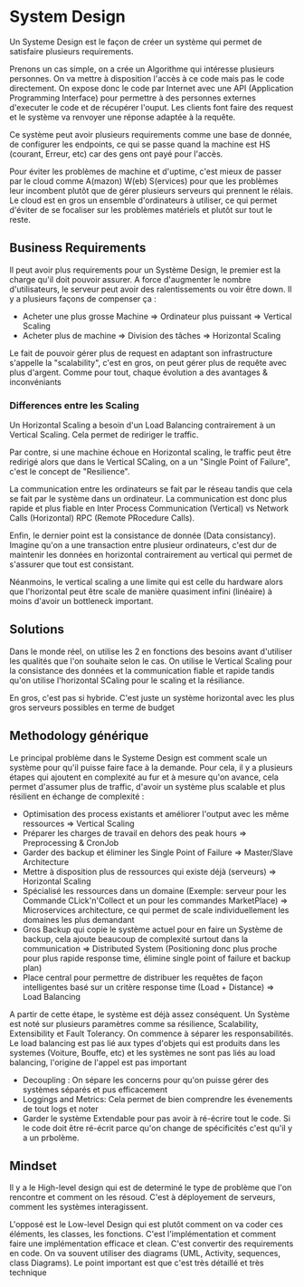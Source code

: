 # System Design
Un Systeme Design est le façon de créer un système qui permet de satisfaire plusieurs requirements.

Prenons un cas simple, on a crée un Algorithme qui intéresse plusieurs personnes. On va mettre à disposition l'accès à ce code mais pas le code directement. On expose donc le code par Internet avec une API (Application Programming Interface) pour permettre à des personnes externes d'executer le code et de récupérer l'ouput. Les clients font faire des request et le système va renvoyer une réponse adaptée à la requête.

Ce système peut avoir plusieurs requirements comme une base de donnée, de configurer les endpoints, ce qui se passe quand la machine est HS (courant, Erreur, etc) car des gens ont payé pour l'accès. 

Pour éviter les problèmes de machine et d'uptime, c'est mieux de passer par le cloud comme A(mazon) W(eb) S(ervices) pour que les problèmes leur incombent plutôt que de gérer plusieurs serveurs qui prennent le rélais. Le cloud est en gros un ensemble d'ordinateurs à utiliser, ce qui permet d'éviter de se focaliser sur les problèmes matériels et plutôt sur tout le reste.

## Business Requirements

Il peut avoir plus requirements pour un Système Design, le premier est la charge qu'il doit pouvoir assurer. A force d'augmenter le nombre d'utilisateurs, le serveur peut avoir des ralentissements ou voir être down. Il y a plusieurs façons de compenser ça :

* Acheter une plus grosse Machine => Ordinateur plus puissant => Vertical Scaling
* Acheter plus de machine => Division des tâches => Horizontal Scaling

Le fait de pouvoir gérer plus de request en adaptant son infrastructure s'appelle la "scalability", c'est en gros, on peut gérer plus de requête avec plus d'argent. Comme pour tout, chaque évolution a des avantages & inconvéniants


### Differences entre les Scaling

Un Horizontal Scaling a besoin d'un Load Balancing contrairement à un Vertical Scaling. Cela permet de rediriger le traffic.

Par contre, si une machine échoue en Horizontal scaling, le traffic peut être redirigé alors que dans le Vertical SCaling, on a un "Single Point of Failure", c'est le concept de "Resilience".

La communication entre les ordinateurs se fait par le réseau tandis que cela se fait par le système dans un ordinateur. La communication est donc plus rapide et plus fiable en Inter Process Communication (Vertical) vs Network Calls (Horizontal) RPC (Remote PRocedure Calls).

Enfin, le dernier point est la consistance de donnée (Data consistancy). Imagine qu'on a une transaction entre plusieur ordinateurs, c'est dur de maintenir les données en horizontal contrairement au vertical qui permet de s'assurer que tout est consistant.

Néanmoins, le vertical scaling a une limite qui est celle du hardware alors que l'horizontal peut être scale de manière quasiment infini (linéaire) à moins d'avoir un bottleneck important.

## Solutions

Dans le monde réel, on utilise les 2 en fonctions des besoins avant d'utiliser les qualités que l'on souhaite selon le cas. On utilise le Vertical Scaling pour la consistance des données et la communication fiable et rapide tandis qu'on utilise l'horizontal SCaling pour le scaling et la résiliance.

En gros, c'est pas si hybride. C'est juste un système horizontal avec les plus gros serveurs possibles en terme de budget

## Methodology générique

Le principal problème dans le Systeme Design est comment scale un système pour qu'il puisse faire face à la demande. Pour cela, il y a plusieurs étapes qui ajoutent en complexité au fur et à mesure qu'on avance, cela permet d'assumer plus de traffic, d'avoir un système plus scalable et plus résilient en échange de complexité :

* Optimisation des process existants et améliorer l'output avec les même ressources => Vertical Scaling
* Préparer les charges de travail en dehors des peak hours => Preprocessing & CronJob
* Garder des backup et éliminer les Single Point of Failure => Master/Slave Architecture
* Mettre à disposition plus de ressources qui existe déjà (serveurs) => Horizontal Scaling
* Spécialisé les ressources dans un domaine (Exemple: serveur pour les Commande CLick'n'Collect et un pour les commandes MarketPlace) => Microservices architecture, ce qui permet de scale individuellement les domaines les plus demandant
* Gros Backup qui copie le système actuel pour en faire un Système de backup, cela ajoute beaucoup de complexité surtout dans la communication => Distributed System (Positioning donc plus proche pour plus rapide response time, élimine single point of failure et backup plan)
* Place central pour permettre de distribuer les requêtes de façon intelligentes basé sur un critère response time (Load + Distance) => Load Balancing


A partir de cette étape, le système est déjà assez conséquent. Un Système est noté sur plusieurs paramètres comme sa résilience, Scalability, Extensibility et Fault Tolerancy. On commence à séparer les responsabilités. Le load balancing est pas lié aux types d'objets qui est produits dans les systemes (Voiture, Bouffe, etc) et les systèmes ne sont pas liés au load balancing, l'origine de l'appel est pas important

* Decoupling : On sépare les concerns pour qu'on puisse gérer des systèmes séparés et pus efficacement
* Loggings and Metrics: Cela permet de bien comprendre les évenements de tout logs et noter
* Garder le système Extendable pour pas avoir à ré-écrire tout le code. Si le code doit être ré-écrit parce qu'on change de spécificités c'est qu'il y a un prbolème.

## Mindset

Il y a le High-level design qui est de determiné le type de problème que l'on rencontre et comment on les résoud. C'est à déployement de serveurs, comment les systèmes interagissent.

L'opposé est le Low-level Design qui est plutôt comment on va coder ces éléments, les classes, les fonctions. C'est l'implémentation et comment faire une implémentation efficace et clean. C'est convertir des requirements en code. On va souvent utiliser des diagrams (UML, Activity, sequences, class Diagrams). Le point important est que c'est très détaillé et très technique

